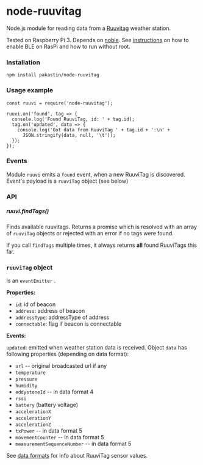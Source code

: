 # node-ruuvitag
Node.js module for reading data from a [Ruuvitag](http://tag.ruuvi.com)
weather station.

Tested on Raspberry Pi 3. Depends on [noble](https://github.com/sandeepmistry/noble). See [instructions](https://github.com/sandeepmistry/noble) on
 how to enable BLE on RasPi and how to run without root.

### Installation

```
npm install pakastin/node-ruuvitag
```


### Usage example
```
const ruuvi = require('node-ruuvitag');

ruuvi.on('found', tag => {
  console.log('Found RuuviTag, id: ' + tag.id);
  tag.on('updated', data => {
    console.log('Got data from RuuviTag ' + tag.id + ':\n' +
      JSON.stringify(data, null, '\t'));
  });
});

```

### Events

Module ```ruuvi``` emits a ```found``` event, when a new RuuviTag
is discovered. Event's payload is a ```ruuviTag``` object (see below)

### API

##### ruuvi.findTags()

Finds available ruuvitags. Returns a promise which is resolved with an
array of ```ruuviTag``` objects or rejected with an error if no tags were
found.

If you call ```findTags``` multiple times, it always returns **all**
found RuuviTags this far.

### ```ruuviTag``` object

Is an ```eventEmitter``` .

**Properties:**

* ```id```: id of beacon
* ```address```: address of beacon
* ```addressType```: addressType of address
* ```connectable```: flag if beacon is connectable

**Events:**

```updated```: emitted when weather station data is received.
Object ```data``` has
following properties (depending on data format):

* ```url``` -- original broadcasted url if any
* ```temperature```
* ```pressure```
* ```humidity```
* ```eddystoneId``` -- in data format 4
* ```rssi```
* ```battery``` (battery voltage)
* ```accelerationX```
* ```accelerationY```
* ```accelerationZ```
* ```txPower``` -- in data format 5
* ```movementCounter``` -- in data format 5
* ```measurementSequenceNumber``` -- in data format 5

See [data formats](https://github.com/ruuvi/ruuvi-sensor-protocols) for
info about RuuviTag sensor values.



